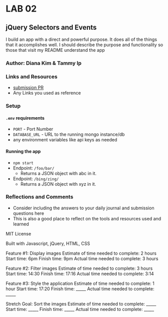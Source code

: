 # LAB 02

## jQuery Selectors and Events

I build an app with a direct and powerful purpose. It does all of the things that it accomplishes well. I should describe the purpose and functionality so those that visit my README understand the app

### Author: Diana Kim & Tammy Ip

### Links and Resources
* [submission PR](http://xyz.com)
* Any Links you used as reference

### Setup

#### `.env` requirements
* `PORT` - Port Number
* `DATABASE_URL` - URL to the running mongo instance/db
* any environment variables like api keys as needed

#### Running the app
* `npm start`
* Endpoint: `/foo/bar/`
  * Returns a JSON object with abc in it.
* Endpoint: `/bing/zing/`
  * Returns a JSON object with xyz in it.

### Reflections and Comments

* Consider including the answers to your daily journal and submission questions here
* This is also a good place to reflect on the tools and resources used and learned

MIT License

Built with Javascript, jQuery, HTML, CSS

Feature #1: Display images
Estimate of time needed to complete: 2 hours
Start time: 6pm
Finish time: 9pm
Actual time needed to complete: 3 hours


Feature #2: Filter images
Estimate of time needed to complete: 3 hours  
Start time: 14:30
Finish time: 17:16
Actual time needed to complete: 3:14


Feature #3: Style the application
Estimate of time needed to complete: 1 hour
Start time: 17:20
Finish time: _____
Actual time needed to complete: _____


Stretch Goal: Sort the images
Estimate of time needed to complete: _____
Start time: _____
Finish time: _____
Actual time needed to complete: _____
